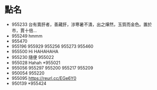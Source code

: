 # 點名

* 955233 台有賣肝者，善藏肝，涉寒暑不潰，出之燁然，玉質而金色。置於市，賈十倍... 
* 955249 hmmm
* 955470
* 955196
955929
955256
955273
955460
* 955500 Hi HAHAHAHA
* 955230 隨便
955022
* 955028 Hahah
*955021
* 955056 
955297
955200
955217
955209
* 950054
955220
* 955095 https://reurl.cc/EGe6Y0
* 950139 
*955424
